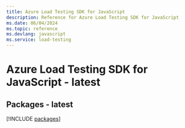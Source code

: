 ```yaml
---
title: Azure Load Testing SDK for JavaScript
description: Reference for Azure Load Testing SDK for JavaScript
ms.date: 06/04/2024
ms.topic: reference
ms.devlang: javascript
ms.service: load-testing
---
```

# Azure Load Testing SDK for JavaScript - latest
## Packages - latest
[!INCLUDE [packages](load-testing-index.md)]
